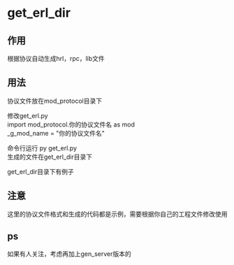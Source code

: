 # get_erl_dir

## 作用
根据协议自动生成hrl，rpc，lib文件

## 用法
协议文件放在mod_protocol目录下

修改get_erl.py  
import mod_protocol.你的协议文件名 as mod  
_g_mod_name = "你的协议文件名"

命令行运行 py get_erl.py  
生成的文件在get_erl_dir目录下

get_erl_dir目录下有例子

## 注意
这里的协议文件格式和生成的代码都是示例，需要根据你自己的工程文件修改使用

## ps
如果有人关注，考虑再加上gen_server版本的
